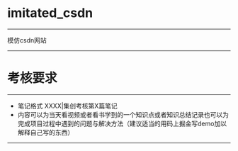 # imitated_csdn

---

模仿csdn网站

---

# 考核要求

---

- 笔记格式 XXXX|集创考核第X篇笔记
- 内容可以为当天看视频或者看书学到的一个知识点或者知识总结记录也可以为完成项目过程中遇到的问题与解决方法（建议适当的用码上掘金写demo加以解释自己写的东西）

---
